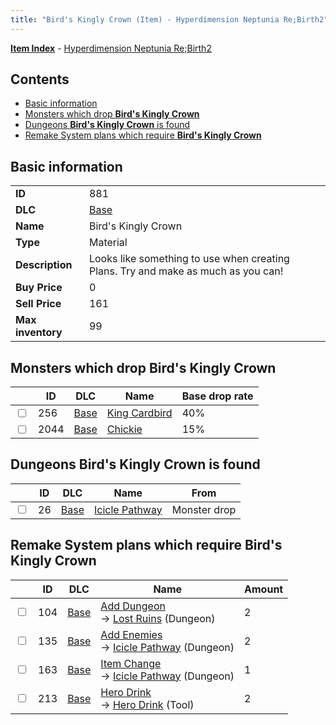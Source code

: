 ```yaml
---
title: "Bird's Kingly Crown (Item) - Hyperdimension Neptunia Re;Birth2"
---
```


[**Item Index**](/neptunia/rb2/item/index.html) - [Hyperdimension Neptunia Re;Birth2](/neptunia/rb2)

## Contents

- [Basic information](#basic-information)
- [Monsters which drop **Bird's Kingly Crown**](#monsters-which-drop-birds-kingly-crown)
- [Dungeons **Bird's Kingly Crown** is found](#dungeons-birds-kingly-crown-is-found)
- [Remake System plans which require **Bird's Kingly Crown**](#remake-system-plans-which-require-birds-kingly-crown)

## Basic information

|   |   |
| -- | -- |
| **ID** | 881 |
| **DLC** | [Base](/neptunia/rb2/dlc/0-base.html) |
| **Name** | Bird's Kingly Crown |
| **Type** | Material |
| **Description** | Looks like something to use when creating Plans. Try and make as much as you can! |
| **Buy Price** | 0 |
| **Sell Price** | 161 |
| **Max inventory** | 99 |

## Monsters which drop **Bird's Kingly Crown**

|    | ID | DLC | Name | Base drop rate |
| -- | -- | --- | ---- | -------------- |
| <input type="checkbox" id="rb2-monster-0-256" class="trackbox" /> | 256 | [Base](/neptunia/rb2/dlc/0-base.html) | [King Cardbird](/neptunia/rb2/monster/0-256-king-cardbird.html) | 40% |
| <input type="checkbox" id="rb2-monster-0-2044" class="trackbox" /> | 2044 | [Base](/neptunia/rb2/dlc/0-base.html) | [Chickie](/neptunia/rb2/monster/0-2044-chickie.html) | 15% |

## Dungeons **Bird's Kingly Crown** is found

|    | ID | DLC | Name | From |
| -- | -- | --- | ---- | ---- |
| <input type="checkbox" id="rb2-dungeon-0-26" class="trackbox" /> | 26 | [Base](/neptunia/rb2/dlc/0-base.html) | [Icicle Pathway](/neptunia/rb2/dungeon/0-26-icicle-pathway.html) | Monster drop |

## Remake System plans which require **Bird's Kingly Crown**

|    | ID | DLC | Name | Amount |
| -- | -- | --- | ---- | ------ |
| <input type="checkbox" id="rb2-remake-0-104" class="trackbox" /> | 104 | [Base](/neptunia/rb2/dlc/0-base.html) | [Add Dungeon](/neptunia/rb2/remake/0-104-add-dungeon.html)<br />→ [Lost Ruins](/neptunia/rb2/dungeon/0-32-lost-ruins.html) (Dungeon) | 2 |
| <input type="checkbox" id="rb2-remake-0-135" class="trackbox" /> | 135 | [Base](/neptunia/rb2/dlc/0-base.html) | [Add Enemies](/neptunia/rb2/remake/0-135-add-enemies.html)<br />→ [Icicle Pathway](/neptunia/rb2/dungeon/0-26-icicle-pathway.html) (Dungeon) | 2 |
| <input type="checkbox" id="rb2-remake-0-163" class="trackbox" /> | 163 | [Base](/neptunia/rb2/dlc/0-base.html) | [Item Change](/neptunia/rb2/remake/0-163-item-change.html)<br />→ [Icicle Pathway](/neptunia/rb2/dungeon/0-26-icicle-pathway.html) (Dungeon) | 1 |
| <input type="checkbox" id="rb2-remake-0-213" class="trackbox" /> | 213 | [Base](/neptunia/rb2/dlc/0-base.html) | [Hero Drink](/neptunia/rb2/remake/0-213-hero-drink.html)<br />→ [Hero Drink](/neptunia/rb2/item/0-17-hero-drink.html) (Tool) | 2 |